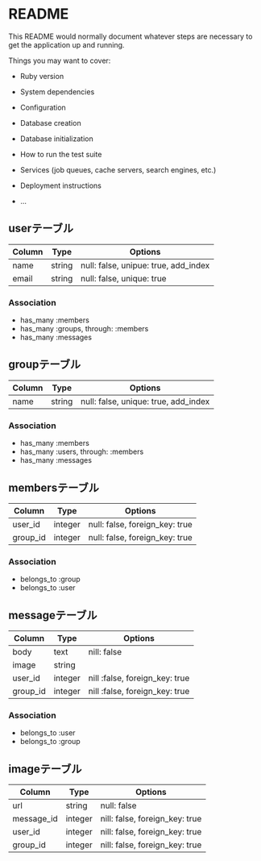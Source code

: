 # README

This README would normally document whatever steps are necessary to get the
application up and running.

Things you may want to cover:

* Ruby version

* System dependencies

* Configuration

* Database creation

* Database initialization

* How to run the test suite

* Services (job queues, cache servers, search engines, etc.)

* Deployment instructions

* ...

## userテーブル

|Column|Type|Options|
|------|----|-------|
|name|string|null: false, unipue: true, add_index|
|email|string|null: false, unique: true|

### Association

- has_many :members
- has_many :groups, through: :members
- has_many :messages

## groupテーブル

|Column|Type|Options|
|------|----|-------|
|name|string|null: false, unique: true, add_index|

### Association

- has_many :members
- has_many :users, through: :members
- has_many :messages

## membersテーブル

|Column|Type|Options|
|------|----|-------|
|user_id|integer|null: false, foreign_key: true|
|group_id|integer|null: false, foreign_key: true|

### Association
- belongs_to :group
- belongs_to :user

## messageテーブル

|Column|Type|Options|
|------|----|-------|
|body|text|nill: false|
|image|string||
|user_id|integer|nill :false, foreign_key: true|
|group_id|integer|nill :false, foreign_key: true|

### Association

- belongs_to :user
- belongs_to :group

## imageテーブル

|Column|Type|Options|
|------|----|-------|
|url|string|null: false|
|message_id|integer|nill: false, foreign_key: true|
|user_id|integer|nill: false, foreign_key: true|
|group_id|integer|nill: false, foreign_key: true|
